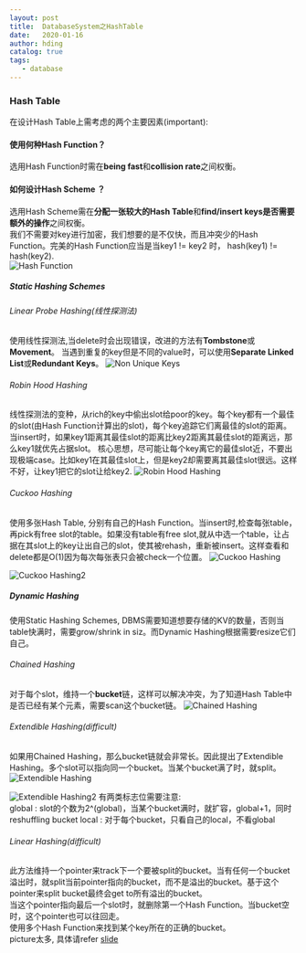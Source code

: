 ```yaml
---
layout: post
title:  DatabaseSystem之HashTable
date:   2020-01-16
author: hding
catalog: true
tags:
   - database
---
```

### Hash Table
在设计Hash Table上需考虑的两个主要因素(important):  

#### 使用何种Hash Function？
选用Hash Function时需在**being fast**和**collision rate**之间权衡。

#### 如何设计Hash Scheme ？
选用Hash Scheme需在**分配一张较大的Hash Table**和**find/insert keys是否需要额外的操作**之间权衡。  
我们不需要对key进行加密，我们想要的是不仅快，而且冲突少的Hash Function。完美的Hash Function应当是当key1 != key2 时， hash(key1) != hash(key2).  
![Hash Function](/img/DataBase/HashFunction.jpeg)

##### Static Hashing Schemes

###### Linear Probe Hashing(线性探测法)
使用线性探测法,当delete时会出现错误，改进的方法有**Tombstone**或**Movement**。
当遇到重复的key但是不同的value时，可以使用**Separate Linked List**或**Redundant Keys**。
![Non Unique Keys](/img/DataBase/NonUniqueKeys.jpeg)

###### Robin Hood Hashing
线性探测法的变种，从rich的key中偷出slot给poor的key。每个key都有一个最佳的slot(由Hash Function计算出的slot)，每个key追踪它们离最佳的slot的距离。当insert时，如果key1距离其最佳slot的距离比key2距离其最佳slot的距离远，那么key1就优先占据slot。
核心思想，尽可能让每个key离它的最佳slot近，不要出现极端case。比如key1在其最佳slot上，但是key2却需要离其最佳slot很远。这样不好，让key1把它的slot让给key2.
![Robin Hood Hashing](/img/DataBase/RobinHoodHashing.jpeg)

###### Cuckoo Hashing
使用多张Hash Table, 分别有自己的Hash Function。当insert时,检查每张table，再pick有free slot的table。如果没有table有free slot,就从中选一个table，让占据在其slot上的key让出自己的slot，使其被rehash，重新被insert。这样查看和delete都是O(1)因为每次每张表只会被check一个位置。
![Cuckoo Hashing](/img/DataBase/CuckooHashing.jpeg)


![Cuckoo Hashing2](/img/DataBase/CuckooHashing2.jpeg)
  

##### Dynamic Hashing
使用Static Hashing Schemes, DBMS需要知道想要存储的KV的数量，否则当table快满时，需要grow/shrink in siz。而Dynamic Hashing根据需要resize它们自己。

###### Chained Hashing
对于每个slot，维持一个**bucket**链，这样可以解决冲突，为了知道Hash Table中是否已经有某个元素，需要scan这个bucket链。
![Chained Hashing](/img/DataBase/ChainedHashing.jpeg)

###### Extendible Hashing(difficult)
如果用Chained Hashing，那么bucket链就会非常长。因此提出了Extendible Hashing。多个slot可以指向同一个bucket。当某个bucket满了时，就split。
![Extendible Hashing](/img/DataBase/ExtendibleHashing.jpeg)

![Extendible Hashing2](/img/DataBase/ExtendibleHashing2.jpeg)
有两类标志位需要注意:  
global :  slot的个数为2^(global)，当某个bucket满时，就扩容，global+1，同时reshuffling bucket
local  :  对于每个bucket，只看自己的local，不看global

###### Linear Hashing(difficult)
此方法维持一个pointer来track下一个要被split的bucket。当有任何一个bucket溢出时，就split当前pointer指向的bucket，而不是溢出的bucket。基于这个pointer来split bucket最终会get to所有溢出的bucket。  
当这个pointer指向最后一个slot时，就删除第一个Hash Function。当bucket空时，这个pointer也可以往回走。  
使用多个Hash Function来找到某个key所在的正确的bucket。  
picture太多, 具体请refer [slide](https://15445.courses.cs.cmu.edu/fall2019/slides/06-hashtables.pdf)








	













































